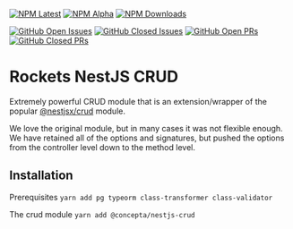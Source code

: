 [![NPM Latest](https://img.shields.io/npm/v/@concepta/nestjs-crud)](https://www.npmjs.com/package/@concepta/nestjs-crud)
[![NPM Alpha](https://img.shields.io/npm/v/@concepta/nestjs-crud/alpha)](https://www.npmjs.com/package/@concepta/nestjs-nestjscontrol)
[![NPM Downloads](https://img.shields.io/npm/dw/@conceptadev/nestjs-crud)](https://www.npmjs.com/package/@concepta/nestjs-crud)

[![GitHub Open Issues](https://img.shields.io/github/issues/conceptadev/rockets/nestjs-crud)](https://github.com/conceptadev/rockets/labels/nestjs-crud)
[![GitHub Closed Issues](https://img.shields.io/github/issues-closed/conceptadev/rockets/nestjs-crud)](https://github.com/conceptadev/rockets/labels/nestjs-crud)
[![GitHub Open PRs](https://img.shields.io/github/issues-pr/conceptadev/rockets/nestjs-crud)](https://github.com/conceptadev/rockets/labels/nestjs-crud)
[![GitHub Closed PRs](https://img.shields.io/github/issues-pr-closed/conceptadev/rockets/nestjs-crud)](https://github.com/conceptadev/rockets/labels/nestjs-crud)

# Rockets NestJS CRUD

Extremely powerful CRUD module that is an extension/wrapper of the popular [@nestjsx/crud](https://github.com/nestjsx/crud) module.

We love the original module, but in many cases it was not flexible enough. We have retained all of the options and signatures, but pushed
the options from the controller level down to the method level.

## Installation

Prerequisites
`yarn add pg typeorm class-transformer class-validator`

The crud module
`yarn add @concepta/nestjs-crud`
